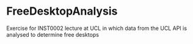 # FreeDesktopAnalysis
Exercise for INST0002 lecture at UCL in which data from the UCL API is analysed to determine free desktops
